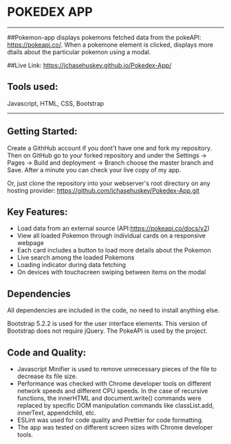 # POKEDEX APP

---

##Pokemon-app displays pokemons fetched data from the pokeAPI: https://pokeapi.co/. When a pokemone element is clicked, displays more dtails about the particular pokemon using a modal.

##Live Link: https://jchasehuskey.github.io/Pokedex-App/

## Tools used:

Javascript, HTML, CSS, Bootstrap

---

## Getting Started: 

Create a GithHub account if you dont't have one and fork my repository. Then on GitHub go to your forked repository and under the Settings -> Pages -> Build and deployment -> Branch choose the master branch and Save. After a minute you can check your live copy of my app.

Or, just clone the repository into your webserver's root directory on any hosting provider: https://github.com/jchasehuskey/Pokedex-App.git

## Key Features: 


* Load data from an external source (API:https://pokeapi.co/docs/v2)
* View all loaded Pokemon through individual cards on a responsive webpage
* Each card includes a button to load more details about the Pokemon
* Live search among the loaded Pokemons
* Loading indicator during data fetching
* On devices with touchscreen swiping between items on the modal


## Dependencies

All dependencies are included in the code, no need to install anything else.

Bootstrap 5.2.2 is used for the user interface elements. This version of Bootstrap does not require jQuery.
The PokeAPI is used by the project.


## Code and Quality:

* Javascript Minifier is used to remove unnecessary pieces of the file to decrease its file size.
* Performance was checked with Chrome developer tools on different network speeds and different CPU speeds. In the case of recursive functions, the innerHTML and document.write() commands were replaced by specific DOM manipulation commands like classList.add, innerText, appendchild, etc.
* ESLint was used for code quality and Prettier for code formatting.
* The app was tested on different screen sizes with Chrome developer tools.




